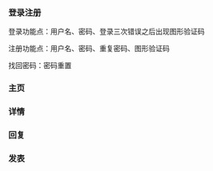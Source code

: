 ### 登录注册

登录功能点：用户名、密码、登录三次错误之后出现图形验证码

注册功能点：用户名、密码、重复密码、图形验证码

找回密码：密码重置

### 主页

### 详情

### 回复

### 发表
